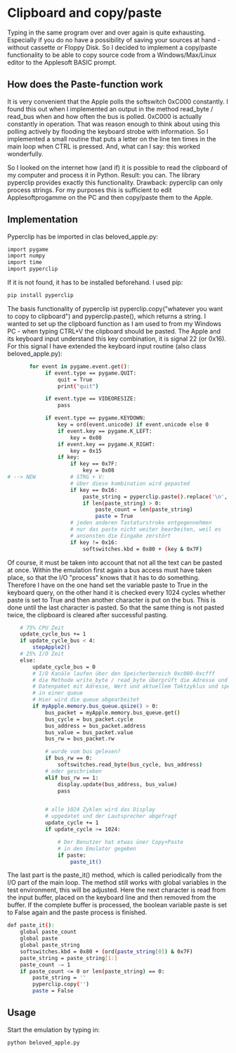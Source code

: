# Clipboard and copy/paste
Typing in the same program over and over again is quite exhausting. Especially if you do no have a possibility of saving your sources at hand - without cassette or Floppy Disk. So I decided to implement a copy/paste functionality to be able to copy source code from a Windows/Max/Linux editor to the Applesoft BASIC prompt.

## How does the Paste-function work
It is very convenient that the Apple polls the softswitch 0xC000 constantly. I found this out when I implemented an output in the method read_byte / read_bus when and how often the bus is polled. 0xC000 is actually constantly in operation. That was reason enough to think about using this polling actively by flooding the keyboard strobe with information. So I implemented a small routine that puts a letter on the line ten times in the main loop when CTRL is pressed. And, what can I say: this worked wonderfully.

So I looked on the internet how (and if) it is possible to read the clipboard of my computer and process it in Python. Result: you can. The library pyperclip provides exactly this functionality. Drawback: pyperclip can only process strings. For my purposes this is sufficient to edit Applesoftprogamme on the PC and then copy/paste them to the Apple. 

## Implementation
Pyperclip has be imported in clas beloved_apple.py:

```bash
import pygame
import numpy
import time
import pyperclip
```

If it is not found, it has to be installed beforehand. I used pip:

```bash
pip install pyperclip
```

The basis functionality of pyperclip ist pyperclip.copy("whatever you want to copy to clipboard") and pyperclip.paste(), which returns a string. I wanted to set up the clipboard function as I am used to from my Windows PC - when typing CTRL+V the clipboard should be pasted. The Apple and its keyboard input understand this key combination, it is signal 22 (or 0x16). For this signal I have extended the keyboard input routine (also class beloved_apple.py): 

```bash
       for event in pygame.event.get():
            if event.type == pygame.QUIT:
                quit = True
                print("quit")

            if event.type == VIDEORESIZE:
                pass

            if event.type == pygame.KEYDOWN:
                key = ord(event.unicode) if event.unicode else 0
                if event.key == pygame.K_LEFT:
                    key = 0x08
                if event.key == pygame.K_RIGHT:
                    key = 0x15
                if key:
                    if key == 0x7F:
                        key = 0x08
# --> NEW           # STRG + V: 
                    # über diese kombination wird gepasted
                    if key == 0x16:
                        paste_string = pyperclip.paste().replace('\n','')
                        if len(paste_string) > 0:
                            paste_count = len(paste_string)
                            paste = True
                    # jeden anderen Tastaturstroke entgegennehmen
                    # nur das paste nicht weiter bearbeiten, weil es 
                    # ansonsten die Eingabe zerstört
                    if key != 0x16:
                        softswitches.kbd = 0x80 + (key & 0x7F)
```

Of course, it must be taken into account that not all the text can be pasted at once. Within the emulation first again a bus access must have taken place, so that the I/O "process" knows that it has to do something. Therefore I have on the one hand set the variable paste to True in the keyboard query, on the other hand it is checked every 1024 cycles whether paste is set to True and then another character is put on the bus. This is done until the last character is pasted. So that the same thing is not pasted twice, the clipboard is cleared after successful pasting.

```bash
    # 75% CPU Zeit
    update_cycle_bus += 1
    if update_cycle_bus < 4:
        stepApple2()
    # 25% I/O Zeit
    else:    
        update_cycle_bus = 0
        # I/O Kanäle laufen über den Speicherbereich 0xc000-0xcfff
        # die Methode write_byte / read_byte überprüft die Adresse und erzeugt ein
        # Datenpaket mit Adresse, Wert und aktuellem Taktzyklus und speichert das
        # in einer queue
        # Hier wird die queue abgearbeitet
        if myApple.memory.bus_queue.qsize() > 0:
            bus_packet = myApple.memory.bus_queue.get()
            bus_cycle = bus_packet.cycle
            bus_address = bus_packet.address
            bus_value = bus_packet.value
            bus_rw = bus_packet.rw

            # wurde vom bus gelesen?
            if bus_rw == 0:
                softswitches.read_byte(bus_cycle, bus_address)
            # oder geschrieben
            elif bus_rw == 1:
                display.update(bus_address, bus_value)
                pass


            # alle 1024 Zyklen wird das Display
            # upgedatet und der Lautsprecher abgefragt
            update_cycle += 1
            if update_cycle >= 1024:

                # Der Benutzer hat etwas üner Copy+Paste
                # in den Emulator gegeben
                if paste:
                    paste_it()

```

The last part is the paste_it() method, which is called periodically from the I/O part of the main loop. The method still works with global variables in the test environment, this will be adjusted. Here the next character is read from the input buffer, placed on the keyboard line and then removed from the buffer. If the complete buffer is processed, the boolean variable paste is set to False again and the paste process is finished.

```bash
def paste_it():
    global paste_count
    global paste
    global paste_string
    softswitches.kbd = 0x80 + (ord(paste_string[0]) & 0x7F)
    paste_string = paste_string[1:]
    paste_count -= 1
    if paste_count <= 0 or len(paste_string) == 0:
        paste_string = ''
        pyperclip.copy('')
        paste = False
```

## Usage
Start the emulation by typing in:

```bash
python beloved_apple.py
```

